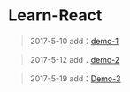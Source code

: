 # Learn-React

>  2017-5-10 add：[demo-1](https://mayfulq.github.io/learn-react/demo-1/dist/index.html)

>  2017-5-12 add：[demo-2](https://mayfulq.github.io/learn-react/demo-2/dist/index.html)

>  2017-5-19 add：[Demo-3](https://mayfulq.github.io/learn-react/demo-3/build/index.html)





